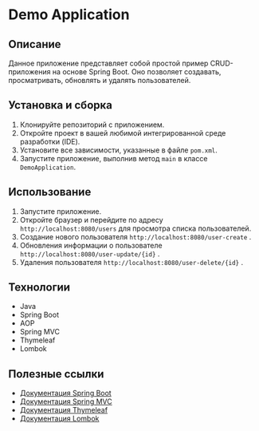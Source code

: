# Demo Application

## Описание
Данное приложение представляет собой простой пример CRUD-приложения на основе Spring Boot. Оно позволяет создавать, просматривать, обновлять и удалять пользователей.

## Установка и сборка
1. Клонируйте репозиторий с приложением.
2. Откройте проект в вашей любимой интегрированной среде разработки (IDE).
3. Установите все зависимости, указанные в файле `pom.xml`.
4. Запустите приложение, выполнив метод `main` в классе `DemoApplication`.

## Использование
1. Запустите приложение.
2. Откройте браузер и перейдите по адресу `http://localhost:8080/users` для просмотра списка пользователей.
3. Cоздание нового пользователя `http://localhost:8080/user-create` .
4. Обновления информации о пользователе `http://localhost:8080/user-update/{id}` .
5. Удаления пользователя `http://localhost:8080/user-delete/{id}` .

## Технологии
- Java
- Spring Boot
- AOP
- Spring MVC
- Thymeleaf
- Lombok

## Полезные ссылки
- [Документация Spring Boot](https://spring.io/projects/spring-boot)
- [Документация Spring MVC](https://docs.spring.io/spring-framework/docs/current/reference/html/web.html)
- [Документация Thymeleaf](https://www.thymeleaf.org/doc/tutorials/3.0/usingthymeleaf.html)
- [Документация Lombok](https://projectlombok.org/)
